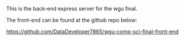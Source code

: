 This is the back-end express server for the wgu final.

The front-end can be found at the github repo below:


https://github.com/DataDeveloper7865/wgu-comp-sci-final-front-end